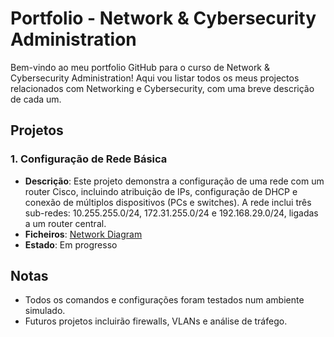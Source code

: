 # Portfolio - Network & Cybersecurity Administration

Bem-vindo ao meu portfolio GitHub para o curso de Network & Cybersecurity Administration! Aqui vou listar todos os meus projectos relacionados com Networking e Cybersecurity, com uma breve descrição de cada um.

## Projetos

### 1. Configuração de Rede Básica
- **Descrição**: Este projeto demonstra a configuração de uma rede com um router Cisco, incluindo atribuição de IPs, configuração de DHCP e conexão de múltiplos dispositivos (PCs e switches). A rede inclui três sub-redes: 10.255.255.0/24, 172.31.255.0/24 e 192.168.29.0/24, ligadas a um router central.
- **Ficheiros**: [Network Diagram](https://github.com/jmoreira01/Network-Cybersecurity-Course-Portfolio/blob/main/topology.webp)
- **Estado**: Em progresso

## Notas
- Todos os comandos e configurações foram testados num ambiente simulado.
- Futuros projetos incluirão firewalls, VLANs e análise de tráfego.
